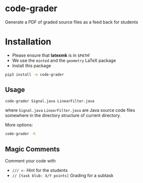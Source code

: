 # code-grader

Generate a PDF of graded source files as a feed back for students

# Installation

- Please ensure that **latexmk** is in `$PATH`!
- We use the `minted` and the `geometry` LaTeX package
- Install this package

```bash
pip3 install -e code-grader
```

## Usage

```bash
code-grader Signal.java LinearFilter.java
```

where `Signal.java` `LinearFilter.java` are Java source code files somewhere in the directory structure of current
directory.

More options:

```bash
code-grader -h
```

## Magic Comments

Comment your code with 

 - `/// <-` Hint for the students
 - `// [task blub: X/Y points]` Grading for a subtask
